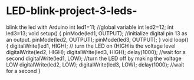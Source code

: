 # LED-blink-project-3-leds-
blink the led with Arduino 
int led1=11; //global variable int led2=12; 
int led3=13; 
void setup() { 
pinMode(led1, OUTPUT); //initialize digital pin 13 as an output.
 pinMode(led2, OUTPUT);
 pinMode(led3, OUTPUT);
 }
 void loop() { 
digitalWrite(led1, HIGH); // turn the LED on (HIGH is the voltage level 
digitalWrite(led2, HIGH);
 digitalWrite(led3, HIGH);
 delay(1000); //wait for a second
 digitalWrite(led1, LOW); //turn the LED off by making the voltage LOW
 digitalWrite(led2, LOW); 
digitalWrite(led3, LOW);
 delay(1000);
 //wait for a second
 }
